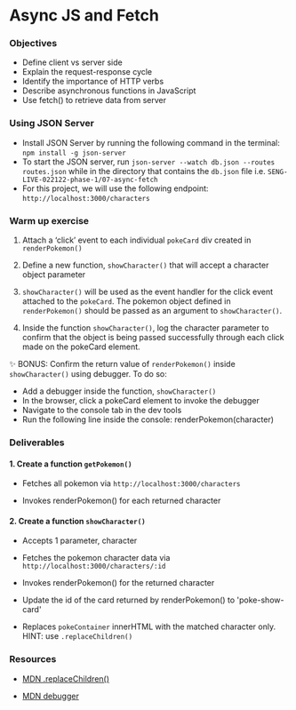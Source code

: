 # Async JS and Fetch

### Objectives

- Define client vs server side
- Explain the request-response cycle
- Identify the importance of HTTP verbs
- Describe asynchronous functions in JavaScript
- Use fetch() to retrieve data from server

### Using JSON Server

- Install JSON Server by running the following command in the terminal: `npm install -g json-server`
- To start the JSON server, run `json-server --watch db.json --routes routes.json` while in the directory that contains the `db.json` file i.e. `SENG-LIVE-022122-phase-1/07-async-fetch`
- For this project, we will use the following endpoint: `http://localhost:3000/characters`

### Warm up exercise

1. Attach a ‘click’ event to each individual `pokeCard` div created in `renderPokemon()`

2. Define a new function, `showCharacter()` that will accept a character object parameter

3. `showCharacter()` will be used as the event handler for the click event attached to the `pokeCard`. The pokemon object defined in `renderPokemon()` should be passed as an argument to `showCharacter()`.

4. Inside the function `showCharacter()`, log the character parameter to confirm that the object is being passed successfully through each click made on the pokeCard element.

✨ BONUS: Confirm the return value of `renderPokemon()` inside `showCharacter()` using debugger. To do so:

- Add a debugger inside the function, `showCharacter()`
- In the browser, click a pokeCard element to invoke the debugger
- Navigate to the console tab in the dev tools
- Run the following line inside the console: renderPokemon(character)

### Deliverables

#### 1. Create a function `getPokemon()`

- Fetches all pokemon via `http://localhost:3000/characters`

- Invokes renderPokemon() for each returned character

#### 2. Create a function `showCharacter()`

- Accepts 1 parameter, character

- Fetches the pokemon character data via `http://localhost:3000/characters/:id`

- Invokes renderPokemon() for the returned character

- Update the id of the card returned by renderPokemon() to 'poke-show-card'

- Replaces `pokeContainer` innerHTML with the matched character only. HINT: use `.replaceChildren()`

### Resources

- [MDN .replaceChildren()](https://developer.mozilla.org/en-US/docs/Web/API/Element/replaceChildren)

- [MDN debugger](https://developer.mozilla.org/en-US/docs/Web/JavaScript/Reference/Statements/debugger)
